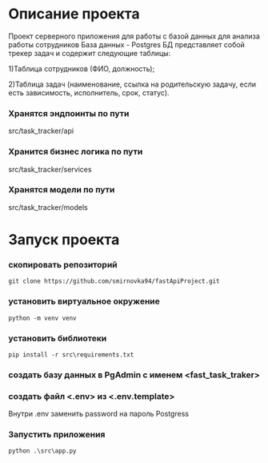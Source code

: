 # Описание проекта
Проект серверного приложения для работы с базой данных для анализа работы сотрудников
База данных - Postgres
БД представляет собой трекер задач и содержит следующие таблицы:

1)Таблица сотрудников (ФИО, должность);

2)Таблица задач (наименование, ссылка на родительскую задачу, если есть зависимость, исполнитель, срок, статус).

### Хранятся эндпоинты по пути
src/task_tracker/api

### Хранится бизнес логика по пути
src/task_tracker/services

### Хранятся модели по пути
src/task_tracker/models

# Запуск проекта

### скопировать репозиторий
```
git clone https://github.com/smirnovka94/fastApiProject.git
```
### установить виртуальное окружение
```
python -m venv venv
```
### установить библиотеки
```
pip install -r src\requirements.txt
```
### создать базу данных в PgAdmin с именем <fast_task_traker>

### создать файл <.env> из <.env.template>
Внутри .env заменить password на пароль Postgress

### Запуcтить приложения
```
python .\src\app.py
```
